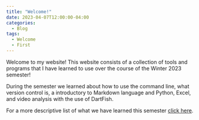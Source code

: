 ```yaml
---
title: "Welcome!"
date: 2023-04-07T12:00:00-04:00
categories:
  - Blog
tags:
  - Welcome
  - First
---
```


Welcome to my website! This website consists of a collection of tools and programs that I have learned to use over the course of the Winter 2023 semester!

During the semester we learned about how to use the command line, what version control is, a introductory to Markdown language and Python, Excel, and video analysis with the use of DartFish.

For a more descriptive list of what we have learned this semester [click here](https://dianna-huynh.github.io/381Project/about/).
